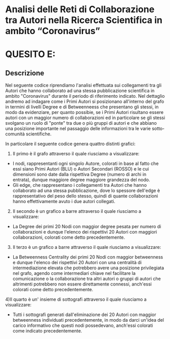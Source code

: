 # Analisi delle Reti di Collaborazione tra Autori nella Ricerca Scientifica in ambito “Coronavirus” #
# QUESITO E: #

## Descrizione
Nel seguente codice riprendiamo l'analisi effettuata sui collegamenti tra gli Autori che hanno collaborato
 ad una stessa pubblicazione scientifica in ambito "Coronavirus" durante il periodo di riferimento indicato.
  Nel dettaglio andremo ad indagare come i Primi Autori si posizionano all'interno del grafo in termini di livelli Degree e
 di Betweenneess che presentano gli stessi,  in modo da evidenziare, per quanto possibie, se i Primi Autori risultano essere
 autori con un maggior numero di collaborazioni ed in particolare se gli stessi svolgano un ruolo di "ponte" tra due o più gruppi di
autori e che abbiano una posizione importante nel passaggio delle informazioni tra le varie sotto-comunità scientifiche.

In particolare il seguente codice genera quattro distinti grafici:

1) Il primo è il grafo  attraverso il quale riusciamo a visualizzare:
- I nodi, rappresentanti ogni singolo Autore, colorati in base al fatto che essi siano Primi Autori (BLU) o Autori Secondari (ROSSO) e
le cui dimensioni sono date dalla rispettiva Degree (numero di archi in entrata), dunque maggiore degree maggiore grandezza del nodo.
- Gli edge, che rappresentano i collegamenti tra Autori che hanno collaborato ad una stessa pubblicazione,
dove lo spessore dell'edge è rappresentativo del peso dello stesso, quindi di quante collaborazioni hanno effettivamente avuto i due autori collegati.

2) Il secondo è un grafico a barre  attraverso il quale riusciamo a visualizzare:
- La Degree dei primi 20 Nodi con maggior degree pesata per numero di collaborazioni e dunque l'elenco dei rispettivi
20 Autori con maggiori collaborazioni, colorati come detto precedentemente.


3) Il terzo è un grafico a barre  attraverso il quale riusciamo a visualizzare:
- La Betweenness Centrality dei primi 20 Nodi con maggior betweenness e dunque l'elenco dei rispettivi
20 Autori  con una centralità di intermediazione elevata che potrebbero avere una posizione privilegiata nel grafo,
 agendo come intermediari chiave nel facilitare la comunicazione o la collaborazione tra altri autori o gruppi di autori che altrimenti
potrebbero non essere direttamente connessi, anch'essi colorati come detto precedentemente.


4)Il quarto è un' insieme di sottografi attraverso il quale riusciamo a visualizzare:
- Tutti i sottografi generati dall'eliminazione dei 20 Autori con maggior betweenness individuati
precedentemente, in modo da darci un'idea del carico informativo che questi nodi possedevano, anch'essi colorati
come indicato precedentemente.





